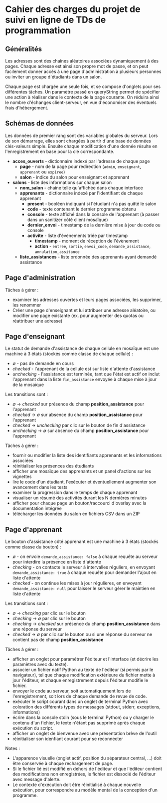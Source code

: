 # Cahier des charges du projet de suivi en ligne de TDs de programmation

## Généralités

Les adresses sont des chaînes aléatoires associées dynamiquement à des pages. Chaque adresse est ainsi son propre mot de passe, et on peut facilement donner accès à une page d'administration à plusieurs personnes ou inviter un groupe d'étudiants dans un salon.

Chaque page est chargée une seule fois, et se compose d'onglets pour ses différentes tâches. Un paramètre passé en queryString permet de spécifier une action à réaliser dans le contexte de la page courante. On réduira ainsi le nombre d'échanges client-serveur, en vue d'économiser des éventuels frais d'hébergement.

## Schémas de données

Les données de premier rang sont des variables globales du serveur. Lors de son démarrage, elles sont chargées à partir d'une base de données clés-valeurs simple. Ensuite chaque modification d'une donnée résulte en l'enregistrement en base pour la clé correspondante.

* __acces_ouverts__ - dictionnaire indexé par l'adresse de chaque page
	* __page__ - nom de la page pour redirection (`admin`, `enseignant`, `apprenant` ou `expiree`)
	* __salon__ - indice du salon pour enseignant et apprenant
* __salons__ - liste des informations sur chaque salon
	* __nom_salon__ - chaîne telle qu'affichée dans chaque interface
	* __apprenants__ - dictionnaire indexé par l'identifiant de chaque apprenant
		* __present__ - booléen indiquant si l'étudiant n'a pas quitté le salon
		* __code__ - texte contenant le dernier programme obtenu
		* __console__ - texte affiché dans la console de l'apprenant (à passer dans un sanitizer côté client mosaïque)
		* __dernier_envoi__ - timestamp de la dernière mise à jour du code ou console
		* __activite__ - liste d'évènements triée par timestamp
			* __timestamp__ - moment de réception de l'évènement
			* __action__ - `entree`, `sortie`, `envoi_code`, `demande_assistance`, `annulation_assitance`
	* __liste_assistances__ - liste ordonnée des apprenants ayant demandé assistance

## Page d'administration

Tâches à gérer :

* examiner les adresses ouvertes et leurs pages associées, les supprimer, les renommer
* Créer une page d'enseignant et lui attribuer une adresse aléatoire, ou modifier une page existante (ex. pour augmenter des quotas ou réattribuer une adresse)

## Page d'enseignant

Le statut de demande d'assistance de chaque cellule en mosaïque est une machine à 3 états (stockés comme classe de chaque cellule) :

* _∅_ - pas de demande en cours
* _checked_ - l'apprenant de la cellule est sur liste d'attente d'assistance
* _unchecking_ - l'assistance est terminée, tant que l'état est actif on inclut l'apprenant dans la liste `fin_assistance` envoyée à chaque mise à jour de la mosaïque

Les transitions sont :

* _∅_ → _checked_ sur présence du champ __position_assistance__ pour l'apprenant
* _checked_ → _∅_ sur absence du champ __position_assistance__ pour l'apprenant
* _checked_ → _unchecking_ par clic sur le bouton de fin d'assistance
* _unchecking_ → _∅_ sur absence du champ __position_assistance__ pour l'apprenant

Tâches à gérer :

* fournir ou modifier la liste des identifiants apprenants et les informations associées
* réinitialiser les présences des étudiants
* afficher une mosaïque des apprenants et un panel d'actions sur les vignettes
* lire le code d'un étudiant, l'exécuter et éventuellement augmenter son avancement dans les tests
* examiner la progression dans le temps de chaque apprenant
* visualiser un résumé des activités durant les N dernières minutes
* afficher pour chaque page un bouton/raccourci d'overlay avec la documentation intégrée
* télécharger les données du salon en fichiers CSV dans un ZIP

## Page d'apprenant

Le bouton d'assistance côté apprenant est une machine à 3 états (stockés comme classe du bouton) : 

* _∅_ - on envoie `demande_assistance: false` à chaque requête au serveur pour interdire la présence en liste d'attente
* _checking_ - on contacte le serveur à intervalles réguliers, en envoyant `demande_assistance: true` à chaque requête pour demander l'ajout en liste d'attente
* _checked_ - on continue les mises à jour régulières, en envoyant `demande_assistance: null` pour laisser le serveur gérer le maintien en liste d'attente

Les transitions sont :

* _∅_ → _checking_ par clic sur le bouton
* _checking_ → _∅_ par clic sur le bouton
* _checking_ → _checked_ sur présence du champ __position_assistance__ dans une réponse du serveur
* _checked_ → _∅_ par clic sur le bouton ou si une réponse du serveur ne contient pas de champ __position_assistance__ 

Tâches à gérer :

* afficher un onglet pour paramétrer l'éditeur et l'interface (et décrire les paramètres avec du texte).
* associer un fichier natif Python au texte de l'éditeur (si permis par le navigateur), tel que chaque modification extérieure du fichier mette à jour l'éditeur, et chaque enregistrement depuis l'éditeur modifie le fichier.
* envoyer le code au serveur, soit automatiquement lors de l'enregistrement, soit lors de chaque demande de revue de code.
* exécuter le script courant dans un onglet de terminal Python avec coloration des différents types de messages (stdout, stderr, exceptions, informations)
* écrire dans la console stdin (sous le terminal Python) ou y charger le contenu d'un fichier, le texte n'étant pas supprimé après chaque exécution du script.
* afficher un onglet de bienvenue avec une présentation brève de l'outil
* réinitialiser son idenfiant courant pour se reconnecter

Notes :

* L'apparence visuelle (onglet actif, position du séparateur central, ...) doit être conservée à chaque rechargement de page.
* Si le fichier lié est modifié en dehors de l'éditeur et que l'éditeur contient des modifications non enregistrées, le fichier est dissocié de l'éditeur avec message d'alerte.
* Le contexte d'exécution doit être réinitialisé à chaque nouvelle exécution, pour correspondre au modèle mental de la conception d'un programme.
